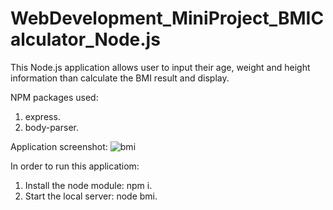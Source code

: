 # WebDevelopment_MiniProject_BMICalculator_Node.js

This Node.js application allows user to input their age, weight and height information than calculate the BMI result and display.

NPM packages used:
  1. express.
  2. body-parser.
  
Application screenshot:
![bmi](https://user-images.githubusercontent.com/93168873/211433374-49c9dc70-03b8-4b37-8bf7-8f4b689090a6.jpg)

In order to run this applicatiom:
  1. Install the node module: npm i.
  2. Start the local server: node bmi.
